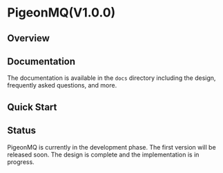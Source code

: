 # PigeonMQ(V1.0.0)

## Overview

## Documentation

The documentation is available in the `docs` directory including the design, frequently asked questions, and more.

## Quick Start

## Status

PigeonMQ is currently in the development phase. The first version will be released soon. The design is complete and the implementation is in progress.
